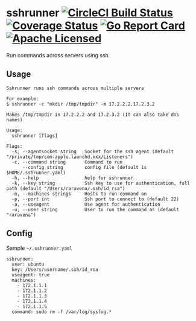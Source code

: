 # sshrunner [![CircleCI Build Status](https://circleci.com/gh/raravena80/sshrunner.svg?style=shield)](https://circleci.com/gh/raravena80/sshrunner) [![Coverage Status](https://coveralls.io/repos/github/raravena80/sshrunner/badge.svg?branch=master)](https://coveralls.io/github/raravena80/sshrunner?branch=master) [![Go Report Card](https://goreportcard.com/badge/github.com/raravena80/sshrunner)](https://goreportcard.com/report/github.com/raravena80/sshrunner) [![Apache Licensed](https://img.shields.io/badge/license-Apache2.0-blue.svg)](https://raw.githubusercontent.com/raravena80/sshrunner/master/LICENSE)
Run commands across servers using ssh

## Usage
```
Sshrunner runs ssh commands across multiple servers

For example:
$ sshrunner -c "mkdir /tmp/tmpdir" -m 17.2.2.2,17.2.3.2

Makes /tmp/tmpdir in 17.2.2.2 and 17.2.3.2 (It can also take dns names)

Usage:
  sshrunner [flags]

Flags:
  -s, --agentsocket string   Socket for the ssh agent (default "/private/tmp/com.apple.launchd.xxx/Listeners")
  -c, --command string       Command to run
      --config string        config file (default is $HOME/.sshrunner.yaml)
  -h, --help                 help for sshrunner
  -k, --key string           Ssh key to use for authentication, full path (default "/Users/raravena/.ssh/id_rsa")
  -m, --machines strings     Hosts to run command on
  -p, --port int             Ssh port to connect to (default 22)
  -a, --useagent             Use agent for authentication
  -u, --user string          User to run the command as (default "raravena")
```

## Config

Sample `~/.sshrunner.yaml`

```
sshrunner:
  user: ubuntu
  key: /Users/username/.ssh/id_rsa
  useagent: true
  machines:
    - 172.1.1.1
    - 172.1.1.2
    - 172.1.1.3
    - 172.1.1.4
    - 172.1.1.5
  command: sudo rm -f /var/log/syslog.*
```
